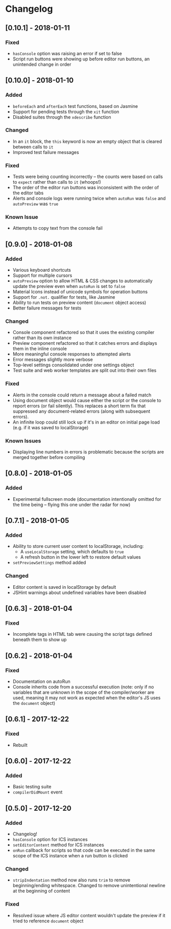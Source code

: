 # Changelog

## [0.10.1] - 2018-01-11
### Fixed
  - `hasConsole` option was raising an error if set to false
  - Script run buttons were showing up before editor run buttons, an unintended change in order 

## [0.10.0] - 2018-01-10
### Added
  - `beforeEach` and `afterEach` test functions, based on Jasmine
  - Support for pending tests through the `xit` function
  - Disabled suites through the `xdescribe` function
  
### Changed  
  - In an `it` block, the `this` keyword is now an empty object that is cleared between calls to `it`
  - Improved test failure messages

### Fixed
  - Tests were being counting incorrectly – the counts were based on calls to `expect` rather than calls to `it` (whoops!)
  - The order of the editor run buttons was inconsistent with the order of the editor tabs
  - Alerts and console logs were running twice when `autoRun` was `false` and `autoPreview` was `true`

### Known Issue
  - Attempts to copy text from the console fail

## [0.9.0] - 2018-01-08
### Added
  - Various keyboard shortcuts 
  - Support for multiple cursors
  - `autoPreview` option to allow HTML & CSS changes to automatically update the preview even when `autoRun` is set to `false`
  - Material Icons instead of unicode symbols for operation buttons
  - Support for `.not.` qualifier for tests, like Jasmine
  - Ability to run tests on preview content (`document` object access)
  - Better failure messages for tests

### Changed
  - Console component refactored so that it uses the existing compiler rather than its own instance
  - Preview component refactored so that it catches errors and displays them in the inline console
  - More meaningful console responses to attempted alerts 
  - Error messages slightly more verbose
  - Top-level settings consolidated under one settings object
  - Test suite and web worker templates are split out into their own files

### Fixed
  - Alerts in the console could return a message about a failed match
  - Using document object would cause either the script or the console to report errors (or fail silently). This replaces a short term fix that suppressed any document-related errors (along with subsequent errors).
  - An infinite loop could still lock up if it's in an editor on initial page load (e.g. if it was saved to localStorage)

### Known Issues
  - Displaying line numbers in errors is problematic because the scripts are merged together before compiling

## [0.8.0] - 2018-01-05
### Added
  - Experimental fullscreen mode (documentation intentionally omitted for the time being – flying this one under the radar for now)

## [0.7.1] - 2018-01-05
### Added
  - Ability to store current user content to localStorage, including:
    - A `useLocalStorage` setting, which defaults to `true`
    - A refresh button in the lower left to restore default values
  - `setPreviewSettings` method added

### Changed
  - Editor content is saved in localStorage by default
  - JSHint warnings about undefined variables have been disabled

## [0.6.3] - 2018-01-04
### Fixed
  - Incomplete tags in HTML tab were causing the script tags defined beneath them to show up

## [0.6.2] - 2018-01-04
### Fixed
  - Documentation on autoRun 
  - Console inherits code from a successful execution (note: only if no variables that are unknown in the scope of the compiler/worker are used, meaning it may not work as expected when the editor's JS uses the `document` object)

## [0.6.1] - 2017-12-22
### Fixed
  - Rebuilt 

## [0.6.0] - 2017-12-22
### Added
  - Basic testing suite
  - `compilerDidMount` event

## [0.5.0] - 2017-12-20
### Added
  - Changelog!
  - `hasConsole` option for ICS instances
  - `setEditorContent` method for ICS instances
  - `onRun` callback for scripts so that code can be executed in the same scope of the ICS instance when a run button is clicked

### Changed
  - `stripIndentation` method now also runs `trim` to remove beginning/ending whitespace. Changed to remove unintentional newline at the beginning of content

### Fixed
  - Resolved issue where JS editor content wouldn't update the preview if it tried to reference `document` object